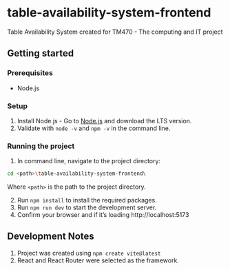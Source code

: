 # table-availability-system-frontend
Table Availability System created for TM470 - The computing and IT project

## Getting started

### Prerequisites

- Node.js

### Setup

1. Install Node.js - Go to [Node.js](https://nodejs.org) and download the LTS version.
2. Validate with `node -v` and `npm -v` in the command line.

### Running the project

1. In command line, navigate to the project directory:
```bash
cd <path>\table-availability-system-frontend\
```
Where `<path>` is the path to the project directory.

2. Run `npm install` to install the required packages.
3. Run `npm run dev` to start the development server.
4. Confirm your browser and if it’s loading http://localhost:5173

## Development Notes
1. Project was created using `npm create vite@latest`
2. React and React Router were selected as the framework.
